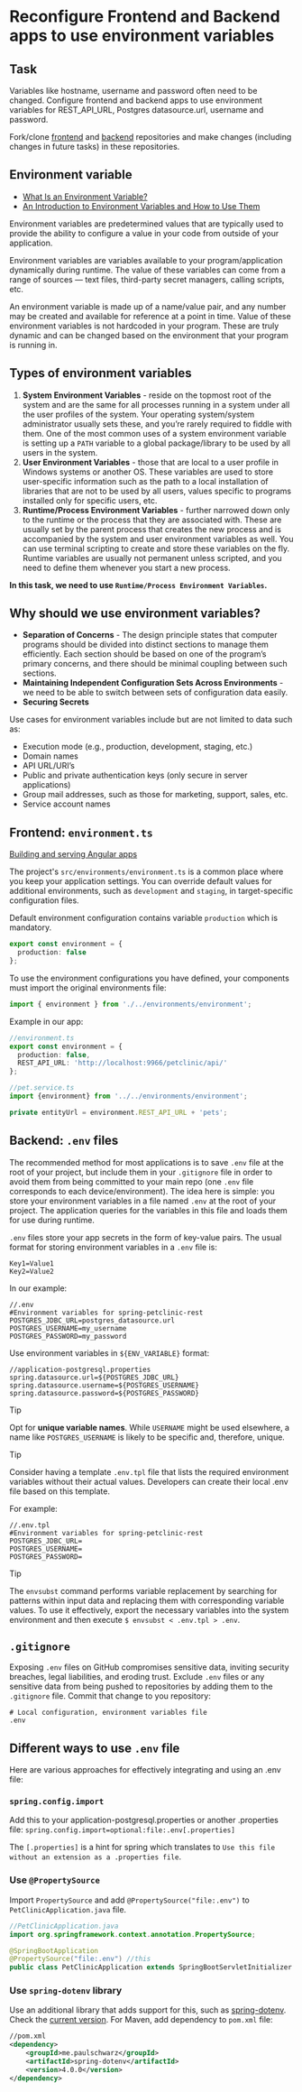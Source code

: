 # Reconfigure Frontend and Backend apps to use environment variables

## Task
Variables like hostname, username and password often need to be changed. Configure frontend and backend apps to use environment variables for REST_API_URL, Postgres datasource.url, username and password.

Fork/clone [frontend](https://github.com/spring-petclinic/spring-petclinic-angular) and [backend](https://github.com/spring-petclinic/spring-petclinic-rest) repositories and make changes (including changes in future tasks) in these repositories.

## Environment variable

- [What Is an Environment Variable?](https://kinsta.com/knowledgebase/what-is-an-environment-variable/)
- [An Introduction to Environment Variables and How to Use Them](https://medium.com/chingu/an-introduction-to-environment-variables-and-how-to-use-them-f602f66d15fa)

Environment variables are predetermined values that are typically used to provide the ability to configure a value in your code from outside of your application.

Environment variables are variables available to your program/application dynamically during runtime. The value of these variables can come from a range of sources — text files, third-party secret managers, calling scripts, etc.

An environment variable is made up of a name/value pair, and any number may be created and available for reference at a point in time. Value of these environment variables is not hardcoded in your program. These are truly dynamic and can be changed based on the environment that your program is running in.

## Types of environment variables

1. **System Environment Variables** - reside on the topmost root of the system and are the same for all processes running in a system under all the user profiles of the system. Your operating system/system administrator usually sets these, and you’re rarely required to fiddle with them. One of the most common uses of a system environment variable is setting up a `PATH` variable to a global package/library to be used by all users in the system.
2. **User Environment Variables** - those that are local to a user profile in Windows systems or another OS. These variables are used to store user-specific information such as the path to a local installation of libraries that are not to be used by all users, values specific to programs installed only for specific users, etc.
3. **Runtime/Process Environment Variables** - further narrowed down only to the runtime or the process that they are associated with. These are usually set by the parent process that creates the new process and is accompanied by the system and user environment variables as well. You can use terminal scripting to create and store these variables on the fly. Runtime variables are usually not permanent unless scripted, and you need to define them whenever you start a new process.

**In this task, we need to use `Runtime/Process Environment Variables`.**

## Why should we use environment variables?

- **Separation of Concerns** - The design principle states that computer programs should be divided into distinct sections to manage them efficiently. Each section should be based on one of the program’s primary concerns, and there should be minimal coupling between such sections.
- **Maintaining Independent Configuration Sets Across Environments** - we need to be able to switch between sets of configuration data easily.
- **Securing Secrets**

Use cases for environment variables include but are not limited to data such as:
- Execution mode (e.g., production, development, staging, etc.)
- Domain names
- API URL/URI’s
- Public and private authentication keys (only secure in server applications)
- Group mail addresses, such as those for marketing, support, sales, etc.
- Service account names

## Frontend: `environment.ts`

[Building and serving Angular apps](https://angular.io/guide/build)

The project's `src/environments/environment.ts` is a common place where you keep your application settings. You can override default values for additional environments, such as `development` and `staging`, in target-specific configuration files.

Default environment configuration contains variable `production` which is mandatory.
```typescript
export const environment = {
  production: false
};
```

To use the environment configurations you have defined, your components must import the original environments file:
```typescript
import { environment } from './../environments/environment';
```

Example in our app:
```typescript
//environment.ts
export const environment = {
  production: false,
  REST_API_URL: 'http://localhost:9966/petclinic/api/'
};

//pet.service.ts
import {environment} from '../../environments/environment';

private entityUrl = environment.REST_API_URL + 'pets';
```

## Backend: `.env` files

The recommended method for most applications is to save `.env` file at the root of your project, but include them in your `.gitignore` file in order to avoid them from being committed to your main repo (one `.env` file corresponds to each device/environment). The idea here is simple: you store your environment variables in a file named `.env` at the root of your project. The application queries for the variables in this file and loads them for use during runtime.

`.env` files store your app secrets in the form of key-value pairs. The usual format for storing environment variables in a `.env` file is:
```
Key1=Value1
Key2=Value2
```

In our example:
```
//.env
#Environment variables for spring-petclinic-rest
POSTGRES_JDBC_URL=postgres_datasource.url
POSTGRES_USERNAME=my_username
POSTGRES_PASSWORD=my_password
```

Use environment variables in `${ENV_VARIABLE}` format:
```
//application-postgresql.properties
spring.datasource.url=${POSTGRES_JDBC_URL}
spring.datasource.username=${POSTGRES_USERNAME}
spring.datasource.password=${POSTGRES_PASSWORD}
```

> [!TIP]
> Opt for **unique variable names**. While `USERNAME` might be used elsewhere, a name like `POSTGRES_USERNAME` is likely to be specific and, therefore, unique.

> [!TIP]
> Consider having a template `.env.tpl` file that lists the required environment variables without their actual values. Developers can create their local .env file based on this template.

For example:
```
//.env.tpl
#Environment variables for spring-petclinic-rest
POSTGRES_JDBC_URL=
POSTGRES_USERNAME=
POSTGRES_PASSWORD=
```

> [!TIP]
> The `envsubst` command performs variable replacement by searching for patterns within input data and replacing them with corresponding variable values. To use it effectively, export the necessary variables into the system environment and then execute `$ envsubst < .env.tpl > .env`.

## `.gitignore`

Exposing `.env` files on GitHub compromises sensitive data, inviting security breaches, legal liabilities, and eroding trust. Exclude `.env` files or any sensitive data from being pushed to repositories by adding them to the `.gitignore` file. Commit that change to you repository:
```
# Local configuration, environment variables file
.env
```

## Different ways to use `.env` file

Here are various approaches for effectively integrating and using an .env file:

### `spring.config.import`

Add this to your application-postgresql.properties or another .properties file:
`spring.config.import=optional:file:.env[.properties]`

The `[.properties]` is a hint for spring which translates to `Use this file without an extension as a .properties file`.

### Use `@PropertySource`

Import `PropertySource` and add `@PropertySource("file:.env")` to `PetClinicApplication.java` file.
```java
//PetClinicApplication.java
import org.springframework.context.annotation.PropertySource;

@SpringBootApplication
@PropertySource("file:.env") //this 
public class PetClinicApplication extends SpringBootServletInitializer { }
```

### Use `spring-dotenv` library

Use an additional library that adds support for this, such as [spring-dotenv](https://github.com/paulschwarz/spring-dotenv). Check the [current version](https://central.sonatype.com/artifact/me.paulschwarz/spring-dotenv?smo=true). For Maven, add dependency to `pom.xml` file:
```xml
//pom.xml
<dependency>
    <groupId>me.paulschwarz</groupId>
    <artifactId>spring-dotenv</artifactId>
    <version>4.0.0</version>
</dependency>
```

